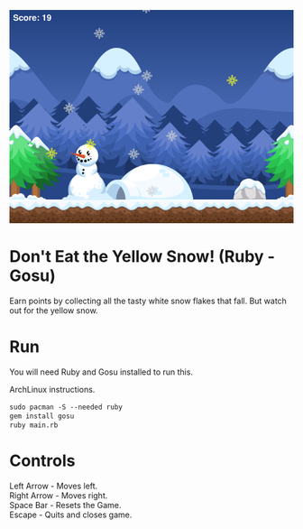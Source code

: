 ![Screenshot](images/screenshot.png)

# Don't Eat the Yellow Snow! (Ruby - Gosu)
Earn points by collecting all the tasty white snow flakes that fall. But watch out for the yellow snow.

# Run
You will need Ruby and Gosu installed to run this.

ArchLinux instructions.

    sudo pacman -S --needed ruby
    gem install gosu
    ruby main.rb

# Controls
Left Arrow - Moves left.\
Right Arrow - Moves right.\
Space Bar - Resets the Game.\
Escape - Quits and closes game.
